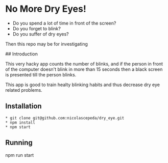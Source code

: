 # No More Dry Eyes!

- Do you spend a lot of time in front of the screen?
- Do you forget to blink?
- Do you suffer of dry eyes?

Then this repo may be for investigating

## Introduction

This very hacky app counts the number of blinks, and if the person in front of the computer doesn't blink in more than 15 seconds then a black screen is presented till the person blinks.

This app is good to train healty blinking habits and thus decrease dry eye related problems.


## Installation

```
* git clone git@github.com:nicolascepeda/dry_eye.git
* npm install
* npm start
```

## Running

npm run start